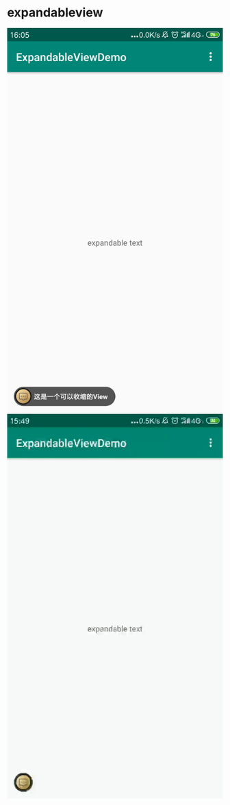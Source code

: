 # expandableview

![image](https://github.com/hoodeng/expandableview/blob/master/demo-img.png)
![image](https://github.com/hoodeng/expandableview/blob/master/demogif.gif)
